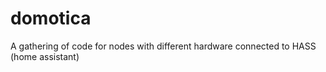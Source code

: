 # domotica
A gathering of code for nodes with different hardware connected to HASS (home assistant)
